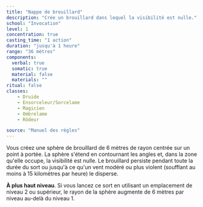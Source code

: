 ```yaml
---
title: "Nappe de brouillard"
description: "Crée un brouillard dans lequel la visibilité est nulle."
school: "Invocation"
level: 1
concentration: true
casting_time: "1 action"
duration: "jusqu'à 1 heure"
range: "36 mètres"
components:
  verbal: true
  somatic: true
  material: false
  materials: ""
ritual: false
classes:
    - Druide
    - Ensorceleur/Sorcelame
    - Magicien
    - Ombrelame
    - Rôdeur

source: "Manuel des règles"
---
```

Vous créez une sphère de brouillard de 6 mètres de rayon centrée sur un point à portée. La sphère s'étend en contournant les angles et, dans la zone qu'elle occupe, la visibilité est nulle. Le brouillard persiste pendant toute la durée du sort ou jusqu'à ce qu'un vent modéré ou plus violent (soufflant au moins à 15 kilomètres par heure) le disperse.

**À plus haut niveau**. Si vous lancez ce sort en utilisant un emplacement de niveau 2 ou supérieur, le rayon de la sphère augmente de 6 mètres par niveau au-delà du niveau 1.
